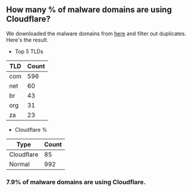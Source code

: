 ## How many % of malware domains are using Cloudflare?


We downloaded the malware domains from [here](https://urlhaus.abuse.ch) and filter out duplicates.
Here's the result.


[//]: # (start replacement)


- Top 5 TLDs

| TLD | Count |
| --- | --- |
| com | 596 |
| net | 60 |
| br | 43 |
| org | 31 |
| za | 23 |


- Cloudflare %

| Type | Count |
| --- | --- |
| Cloudflare | 85 |
| Normal | 992 |


### 7.9% of malware domains are using Cloudflare.